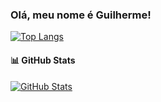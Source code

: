 ### Olá, meu nome é Guilherme!

[![Top Langs](https://github-readme-stats.vercel.app/api/top-langs/?username=guilhermeurbn&layout=compact)](https://github.com/guilhermeurbn)

#### 📊 GitHub Stats
[![GitHub Stats](https://github-readme-stats.vercel.app/api?username=guilhermeurbn&show_icons=true&theme=radical)](https://github.com/guilhermeurbn)
